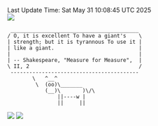 Last Update Time: 
Sat May 31 10:08:45 UTC 2025
<br>![](https://img.shields.io/badge/%E5%A4%A7%E5%AE%B6-%E5%AE%89%E5%AE%89-green)<br>
```
 _________________________________________
/ O, it is excellent To have a giant's    \
| strength; but it is tyrannous To use it |
| like a giant.                           |
|                                         |
| -- Shakespeare, "Measure for Measure",  |
\ II, 2                                   /
 -----------------------------------------
        \   ^__^
         \  (oo)\_______
            (__)\       )\/\
                ||----w |
                ||     ||
```
![](https://github-readme-stats.vercel.app/api?username=chenlitw)
![](https://github-readme-stats.vercel.app/api/top-langs/?username=chenlitw)
